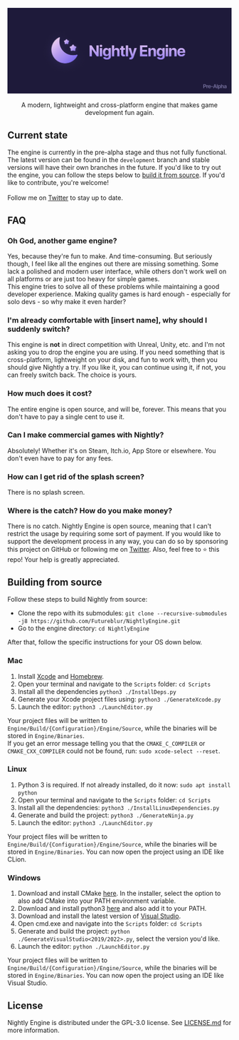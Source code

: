 ![Banner](Resources/Branding/Banner.png)
<div align="center">
A modern, lightweight and cross-platform engine that makes game development fun again.
</div>

## Current state

The engine is currently in the pre-alpha stage and thus not fully functional. The latest version can be found in the `development`
branch and stable versions will have their own branches in the future. If you'd like to try out the engine, you can
follow the steps below to [build it from source](#building-from-source). If you'd like to contribute, you're welcome!
<br>
<br>Follow me on [Twitter](https://twitter.com/byfutureblur) to stay up to date.

## FAQ

### Oh God, another game engine?

Yes, because they're fun to make. And time-consuming. But seriously though, I feel like all the engines out there are
missing something. Some lack a polished and modern user interface, while others don't work well on all platforms or are
just too heavy for simple games.
<br>This engine tries to solve all of these problems while maintaining a good developer experience. Making quality games
is hard enough - especially for solo devs - so why make it even harder?

### I'm already comfortable with [insert name], why should I suddenly switch?

This engine is **not** in direct competition with Unreal, Unity, etc. and I'm not asking you to drop the engine you are
using. If you need something that is cross-platform, lightweight on your disk, and fun to work with, then you should
give Nightly a try. If you like it, you can continue using it, if not, you can freely switch back. The choice is yours.

### How much does it cost?

The entire engine is open source, and will be, forever. This means that you don't have to pay a single cent to use it.

### Can I make commercial games with Nightly?

Absolutely! Whether it's on Steam, Itch.io, App Store or elsewhere. You don't even have to pay for any fees.

### How can I get rid of the splash screen?

There is no splash screen.

### Where is the catch? How do you make money?

There is no catch. Nightly Engine is open source, meaning that I can't restrict the usage by requiring some sort of
payment. If you would like to support the development process in any way, you can do so by sponsoring this project on
GitHub or following me on [Twitter](https://twitter.com/byfutureblur). Also, feel free to ⭐️ this repo! Your help is
greatly appreciated.

## Building from source

Follow these steps to build Nightly from source:

- Clone the repo with its submodules: `git clone --recursive-submodules -j8 https://github.com/Futureblur/NightlyEngine.git`
- Go to the engine directory: `cd NightlyEngine`

After that, follow the specific instructions for your OS down below.

### Mac

1. Install [Xcode](https://apps.apple.com/en/app/xcode/id497799835?l=en)
   and [Homebrew](https://brew.sh/index).
4. Open your terminal and navigate to the `Scripts` folder: `cd Scripts`
2. Install all the dependencies `python3 ./InstallDeps.py`
5. Generate your Xcode project files using: `python3 ./GenerateXcode.py`
6. Launch the editor: `python3 ./LaunchEditor.py`

Your project files will be written to `Engine/Build/{Configuration}/Engine/Source`, while the binaries will be stored
in `Engine/Binaries`.<br>
If you get an error message telling you that the `CMAKE_C_COMPILER` or `CMAKE_CXX_COMPILER` could not be found,
run: `sudo xcode-select --reset`.

### Linux

1. Python 3 is required. If not already installed, do it now: `sudo apt install python`
2. Open your terminal and navigate to the `Scripts` folder: `cd Scripts`
3. Install all the dependencies: `python3 ./InstallLinuxDependencies.py`
4. Generate and build the project: `python3 ./GenerateNinja.py`
5. Launch the editor: `python3 ./LaunchEditor.py`

Your project files will be written to `Engine/Build/{Configuration}/Engine/Source`, while the binaries will be stored
in `Engine/Binaries`. You can now open the project using an IDE like CLion.

### Windows

1. Download and install
   CMake [here](https://github.com/Kitware/CMake/releases/download/v3.23.1/cmake-3.23.1-windows-x86_64.msi). In the
   installer, select the option to also add CMake into your PATH environment variable.
2. Download and install python3 [here](https://www.python.org/downloads/) and also add it to your PATH.
3. Download and install the latest version of [Visual Studio](https://visualstudio.microsoft.com/en/downloads/).
4. Open cmd.exe and navigate into the `Scripts` folder: `cd Scripts`
5. Generate and build the project: `python ./GenerateVisualStudio<2019/2022>.py`, select the version you'd like.
6. Launch the editor: `python ./LaunchEditor.py`

Your project files will be written to `Engine/Build/{Configuration}/Engine/Source`, while the binaries will be stored
in `Engine/Binaries`. You can now open the project using an IDE like Visual Studio.

## License

Nightly Engine is distributed under the GPL-3.0 license.
See [LICENSE.md](https://github.com/Futureblur/NightlyEngine/blob/development/LICENSE.md) for more information.
